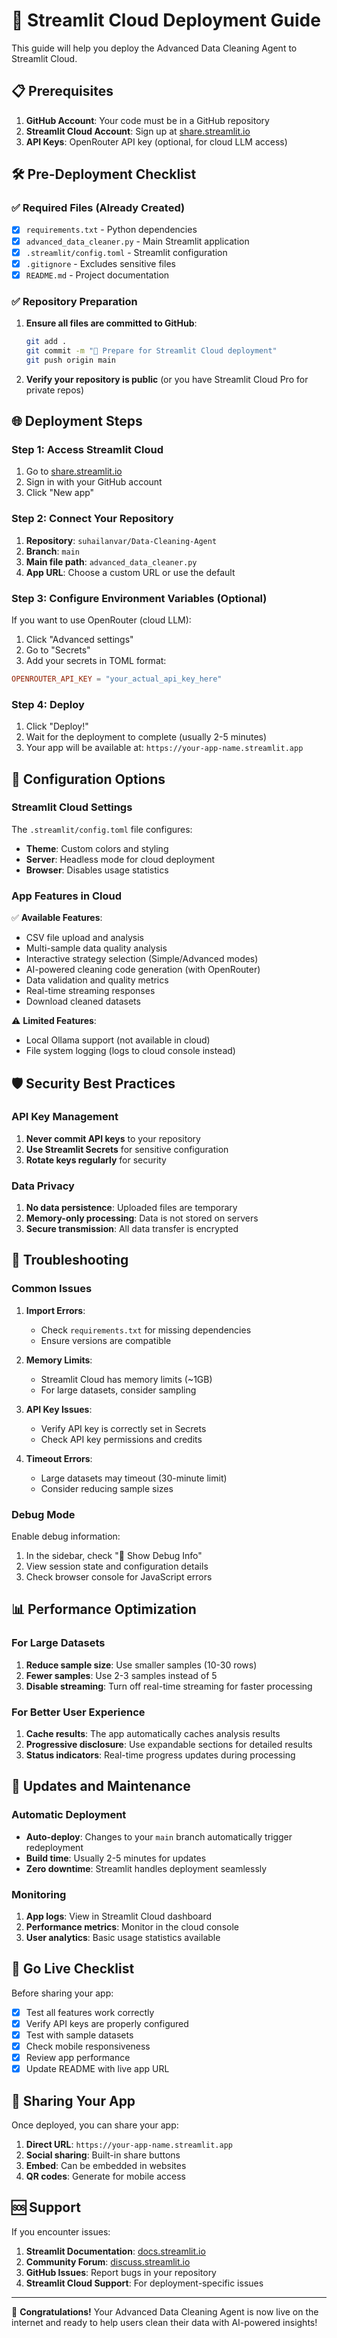 # 🚀 Streamlit Cloud Deployment Guide

This guide will help you deploy the Advanced Data Cleaning Agent to Streamlit Cloud.

## 📋 Prerequisites

1. **GitHub Account**: Your code must be in a GitHub repository
2. **Streamlit Cloud Account**: Sign up at [share.streamlit.io](https://share.streamlit.io)
3. **API Keys**: OpenRouter API key (optional, for cloud LLM access)

## 🛠️ Pre-Deployment Checklist

### ✅ Required Files (Already Created)

- [x] `requirements.txt` - Python dependencies
- [x] `advanced_data_cleaner.py` - Main Streamlit application
- [x] `.streamlit/config.toml` - Streamlit configuration
- [x] `.gitignore` - Excludes sensitive files
- [x] `README.md` - Project documentation

### ✅ Repository Preparation

1. **Ensure all files are committed to GitHub**:
   ```bash
   git add .
   git commit -m "🚀 Prepare for Streamlit Cloud deployment"
   git push origin main
   ```

2. **Verify your repository is public** (or you have Streamlit Cloud Pro for private repos)

## 🌐 Deployment Steps

### Step 1: Access Streamlit Cloud

1. Go to [share.streamlit.io](https://share.streamlit.io)
2. Sign in with your GitHub account
3. Click "New app"

### Step 2: Connect Your Repository

1. **Repository**: `suhailanvar/Data-Cleaning-Agent`
2. **Branch**: `main`
3. **Main file path**: `advanced_data_cleaner.py`
4. **App URL**: Choose a custom URL or use the default

### Step 3: Configure Environment Variables (Optional)

If you want to use OpenRouter (cloud LLM):

1. Click "Advanced settings"
2. Go to "Secrets"
3. Add your secrets in TOML format:

```toml
OPENROUTER_API_KEY = "your_actual_api_key_here"
```

### Step 4: Deploy

1. Click "Deploy!"
2. Wait for the deployment to complete (usually 2-5 minutes)
3. Your app will be available at: `https://your-app-name.streamlit.app`

## 🔧 Configuration Options

### Streamlit Cloud Settings

The `.streamlit/config.toml` file configures:
- **Theme**: Custom colors and styling
- **Server**: Headless mode for cloud deployment
- **Browser**: Disables usage statistics

### App Features in Cloud

✅ **Available Features**:
- CSV file upload and analysis
- Multi-sample data quality analysis
- Interactive strategy selection (Simple/Advanced modes)
- AI-powered cleaning code generation (with OpenRouter)
- Data validation and quality metrics
- Real-time streaming responses
- Download cleaned datasets

⚠️ **Limited Features**:
- Local Ollama support (not available in cloud)
- File system logging (logs to cloud console instead)

## 🛡️ Security Best Practices

### API Key Management

1. **Never commit API keys** to your repository
2. **Use Streamlit Secrets** for sensitive configuration
3. **Rotate keys regularly** for security

### Data Privacy

1. **No data persistence**: Uploaded files are temporary
2. **Memory-only processing**: Data is not stored on servers
3. **Secure transmission**: All data transfer is encrypted

## 🐛 Troubleshooting

### Common Issues

1. **Import Errors**:
   - Check `requirements.txt` for missing dependencies
   - Ensure versions are compatible

2. **Memory Limits**:
   - Streamlit Cloud has memory limits (~1GB)
   - For large datasets, consider sampling

3. **API Key Issues**:
   - Verify API key is correctly set in Secrets
   - Check API key permissions and credits

4. **Timeout Errors**:
   - Large datasets may timeout (30-minute limit)
   - Consider reducing sample sizes

### Debug Mode

Enable debug information:
1. In the sidebar, check "🔧 Show Debug Info"
2. View session state and configuration details
3. Check browser console for JavaScript errors

## 📊 Performance Optimization

### For Large Datasets

1. **Reduce sample size**: Use smaller samples (10-30 rows)
2. **Fewer samples**: Use 2-3 samples instead of 5
3. **Disable streaming**: Turn off real-time streaming for faster processing

### For Better User Experience

1. **Cache results**: The app automatically caches analysis results
2. **Progressive disclosure**: Use expandable sections for detailed results
3. **Status indicators**: Real-time progress updates during processing

## 🔄 Updates and Maintenance

### Automatic Deployment

- **Auto-deploy**: Changes to your `main` branch automatically trigger redeployment
- **Build time**: Usually 2-5 minutes for updates
- **Zero downtime**: Streamlit handles deployment seamlessly

### Monitoring

1. **App logs**: View in Streamlit Cloud dashboard
2. **Performance metrics**: Monitor in the cloud console
3. **User analytics**: Basic usage statistics available

## 🌟 Go Live Checklist

Before sharing your app:

- [x] Test all features work correctly
- [x] Verify API keys are properly configured
- [x] Test with sample datasets
- [x] Check mobile responsiveness
- [x] Review app performance
- [x] Update README with live app URL

## 📱 Sharing Your App

Once deployed, you can share your app:

1. **Direct URL**: `https://your-app-name.streamlit.app`
2. **Social sharing**: Built-in share buttons
3. **Embed**: Can be embedded in websites
4. **QR codes**: Generate for mobile access

## 🆘 Support

If you encounter issues:

1. **Streamlit Documentation**: [docs.streamlit.io](https://docs.streamlit.io)
2. **Community Forum**: [discuss.streamlit.io](https://discuss.streamlit.io)
3. **GitHub Issues**: Report bugs in your repository
4. **Streamlit Cloud Support**: For deployment-specific issues

---

🎉 **Congratulations!** Your Advanced Data Cleaning Agent is now live on the internet and ready to help users clean their data with AI-powered insights!
